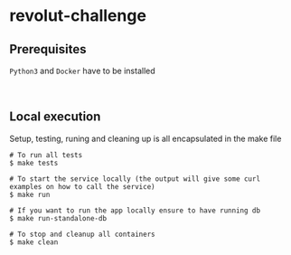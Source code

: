 # revolut-challenge

## Prerequisites
`Python3` and `Docker` have to be installed
<p></p> &nbsp;

## Local execution
Setup, testing, runing and cleaning up is all encapsulated in the make file
```
# To run all tests
$ make tests

# To start the service locally (the output will give some curl examples on how to call the service)
$ make run

# If you want to run the app locally ensure to have running db 
$ make run-standalone-db

# To stop and cleanup all containers
$ make clean
```